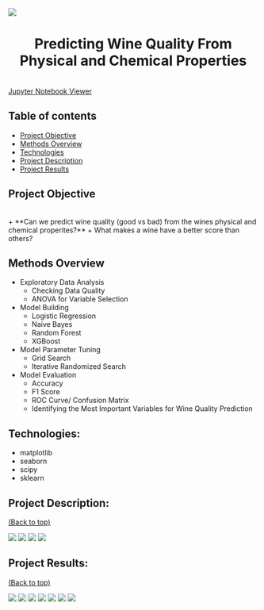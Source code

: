 <img src="images/title_photo.jpg" style>
<h1 align="center">Predicting Wine Quality From Physical and Chemical Properties</h1>

<br>
<a href="https://nbviewer.org/github/BrianMillerS/wine_quality_classification/blob/main/wine_score_classification.ipynb" target="_blank">Jupyter Notebook Viewer</a>
<br>

## Table of contents
- [Project Objective](#project-objective)
- [Methods Overview](#methods-used)
- [Technologies](#technologies)
- [Project Description](#project-description)
- [Project Results](#project-results)

## Project Objective
<br>
+ **Can we predict wine quality (good vs bad) from the wines physical and chemical properites?**  
+ What makes a wine have a better score than others?
<br>

## Methods Overview
+ Exploratory Data Analysis
  + Checking Data Quality
  + ANOVA for Variable Selection
+ Model Building
  + Logistic Regression
  + Naive Bayes
  + Random Forest
  + XGBoost
+ Model Parameter Tuning
  + Grid Search
  + Iterative Randomized Search
+ Model Evaluation
  + Accuracy
  + F1 Score
  + ROC Curve/ Confusion Matrix
  + Identifying the Most Important Variables for Wine Quality Prediction

## Technologies:
+ matplotlib
+ seaborn
+ scipy
+ sklearn


## Project Description:
[(Back to top)](#table-of-contents)

<img src="images/variable_distributions.png" style>

<img src="images/data_binning.png" style>

<img src="images/RF_building_a_forest_explained.png" style>

<img src="images/RF_parameter_tuning_explained.png" style>

## Project Results:
[(Back to top)](#table-of-contents)

<img src="images/results_summary_table.png" style>

<img src="images/RF_results.png" style>

<img src="images/XGB_results.png" style>

<img src="images/XBG_roc.png" style>
<img src="images/XGB_confusion.png" style>
<img src="images/XGB_correlation.png" style>
<img src="images/XGB_gain.png" style>



